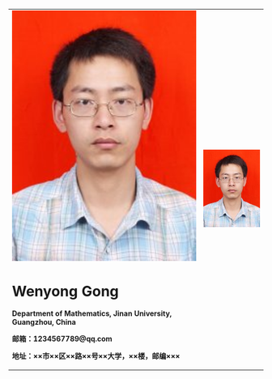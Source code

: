 <table border="0">
  <tr>
    <td width="75%">
      <img src="/gongwenyong.jpg" width="100%">  
      <h1>Wenyong Gong</h1>
      <p><b>Department of Mathematics, Jinan University, Guangzhou, China</b></p>
      <p><b>邮箱：1234567789@qq.com</b></p>
      <p><b>地址：××市××区××路××号××大学，××楼，邮编×××</b></p>
    </td>
    <td width="25%">
      <img src="/gongwenyong.jpg" width="100%">      
    </td>
  </tr>
</table>
